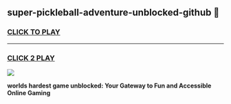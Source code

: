 
## super-pickleball-adventure-unblocked-github 👋
<h3>
<a href="https://premium.freeplayer.one?title=super-pickleball-adventure-unblocked-github&ref=14F">CLICK TO PLAY</a></h3>
<hr>

<h3>
<a href="https://premium.freeplayer.one?title=super-pickleball-adventure-unblocked-github&ref=14F">CLICK 2 PLAY</a>
  
</h3>

<a href="https://premium.freeplayer.one?title=super-pickleball-adventure-unblocked-github&ref=12F/"><img src="https://clearcache.store/games.png"></a>


**worlds hardest game unblocked: Your Gateway to Fun and Accessible Online Gaming**
